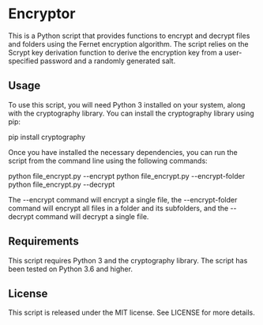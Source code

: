 # Encryptor

This is a Python script that provides functions to encrypt and decrypt files and folders using the Fernet encryption algorithm. The script relies on the Scrypt key derivation function to derive the encryption key from a user-specified password and a randomly generated salt.

## Usage

To use this script, you will need Python 3 installed on your system, along with the cryptography library. You can install the cryptography library using pip:

pip install cryptography

Once you have installed the necessary dependencies, you can run the script from the command line using the following commands:

python file_encrypt.py --encrypt <filename> <password>
python file_encrypt.py --encrypt-folder <foldername> <password>
python file_encrypt.py --decrypt <filename> <password>

The --encrypt command will encrypt a single file, the --encrypt-folder command will encrypt all files in a folder and its subfolders, and the --decrypt command will decrypt a single file.

## Requirements

This script requires Python 3 and the cryptography library. The script has been tested on Python 3.6 and higher.

## License

This script is released under the MIT license. See LICENSE for more details.





